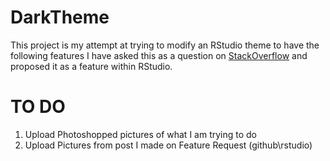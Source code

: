 # DarkTheme
This project is my attempt at trying to modify an RStudio theme to have the following features I have asked this as a question on [StackOverflow](https://stackoverflow.com/questions/37635237/editing-r-studio-theme-in-cache-css-theme-file-ace-editor/54137279#54137279)
and proposed it as a feature within RStudio. 


# TO DO

1) Upload Photoshopped pictures of what I am trying to do 
2) Upload Pictures from post I made on Feature Request (github\rstudio)
